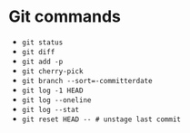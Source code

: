# Git commands

- `git status`
- `git diff`
- `git add -p`
- `git cherry-pick`
- `git branch --sort=-committerdate`
- `git log -1 HEAD`
- `git log --oneline`
- `git log --stat`
- `git reset HEAD -- # unstage last commit`